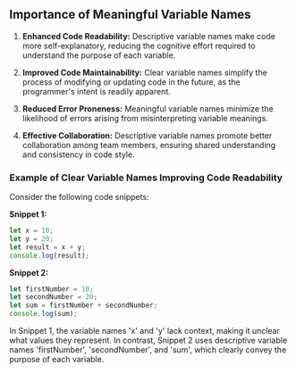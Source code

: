## Importance of Meaningful Variable Names

1. **Enhanced Code Readability:** Descriptive variable names make code more self-explanatory, reducing the cognitive effort required to understand the purpose of each variable.

2. **Improved Code Maintainability:** Clear variable names simplify the process of modifying or updating code in the future, as the programmer's intent is readily apparent.

3. **Reduced Error Proneness:** Meaningful variable names minimize the likelihood of errors arising from misinterpreting variable meanings.

4. **Effective Collaboration:** Descriptive variable names promote better collaboration among team members, ensuring shared understanding and consistency in code style.

### Example of Clear Variable Names Improving Code Readability

Consider the following code snippets:

**Snippet 1:**

```javascript
let x = 10;
let y = 20;
let result = x + y;
console.log(result);
```

**Snippet 2:**

```javascript
let firstNumber = 10;
let secondNumber = 20;
let sum = firstNumber + secondNumber;
console.log(sum);
```
In Snippet 1, the variable names 'x' and 'y' lack context, making it unclear what values they represent. In contrast, Snippet 2 uses descriptive variable names 'firstNumber', 'secondNumber', and 'sum', which clearly convey the purpose of each variable.